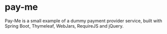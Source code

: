 # pay-me

Pay-Me is a small example of a dummy payment provider service, built with
Spring Boot, Thymeleaf, WebJars, RequireJS and jQuery.


